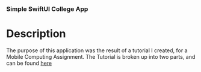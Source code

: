 ### Simple SwiftUI College App

# Description
The purpose of this application was the result of a tutorial I created, for a Mobile Computing Assignment. The Tutorial is broken up into two parts, and can be found <a href="https://docs.google.com/document/d/1zccTDlw2DX3SjAEifRJgUThtXmtO3DrP7_2UXTGMHXY/edit?usp=sharing">here</a>
